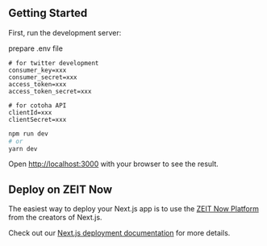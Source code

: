 ## Getting Started

First, run the development server:

prepare .env file

```
# for twitter development
consumer_key=xxx
consumer_secret=xxx
access_token=xxx
access_token_secret=xxx

# for cotoha API
clientId=xxx
clientSecret=xxx
```

```bash
npm run dev
# or
yarn dev
```

Open [http://localhost:3000](http://localhost:3000) with your browser to see the result.

## Deploy on ZEIT Now

The easiest way to deploy your Next.js app is to use the [ZEIT Now Platform](https://zeit.co/) from the creators of Next.js.

Check out our [Next.js deployment documentation](https://nextjs.org/docs/deployment) for more details.
